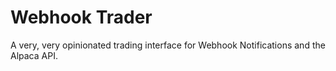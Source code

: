 # Webhook Trader
A very, very opinionated trading interface for Webhook Notifications and the Alpaca API.
